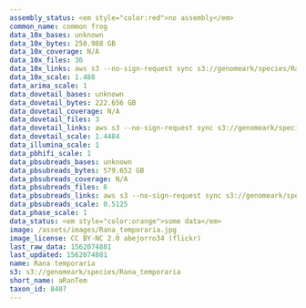 ```yaml
---
assembly_status: <em style="color:red">no assembly</em>
common_name: common frog
data_10x_bases: unknown
data_10x_bytes: 250.988 GB
data_10x_coverage: N/A
data_10x_files: 36
data_10x_links: aws s3 --no-sign-request sync s3://genomeark/species/Rana_temporaria/aRanTem1/genomic_data/10x/ .<br>
data_10x_scale: 1.488
data_arima_scale: 1
data_dovetail_bases: unknown
data_dovetail_bytes: 222.656 GB
data_dovetail_coverage: N/A
data_dovetail_files: 3
data_dovetail_links: aws s3 --no-sign-request sync s3://genomeark/species/Rana_temporaria/aRanTem1/genomic_data/dovetail/ .<br>
data_dovetail_scale: 1.4484
data_illumina_scale: 1
data_pbhifi_scale: 1
data_pbsubreads_bases: unknown
data_pbsubreads_bytes: 579.652 GB
data_pbsubreads_coverage: N/A
data_pbsubreads_files: 6
data_pbsubreads_links: aws s3 --no-sign-request sync s3://genomeark/species/Rana_temporaria/aRanTem1/genomic_data/pacbio/ . --exclude "*scraps.bam* --exclude "*ccs.bam*"<br>
data_pbsubreads_scale: 0.5125
data_phase_scale: 1
data_status: <em style="color:orange">some data</em>
image: /assets/images/Rana_temporaria.jpg
image_license: CC BY-NC 2.0 abejorro34 (flickr)
last_raw_data: 1562074881
last_updated: 1562074881
name: Rana temporaria
s3: s3://genomeark/species/Rana_temporaria
short_name: aRanTem
taxon_id: 8407
---
```

